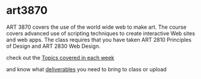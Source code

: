 art3870
===================

ART 3870 covers the use of the world wide web to make art. The course covers advanced use of scripting techniques to create interactive Web sites and web apps. The class requires that you have taken ART 2810 Principles of Design and ART 2830 Web Design. 

check out the [Topics covered in each week](topics.md)

and know what [deliverables](deliverables.md) you need to bring to class or upload
